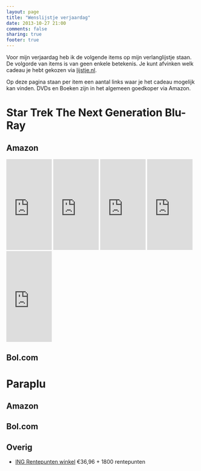 ```yaml
---
layout: page
title: "Wenslijstje verjaardag"
date: 2013-10-27 21:00
comments: false
sharing: true
footer: true
---
```

Voor mijn verjaardag heb ik de volgende items op mijn verlanglijstje staan. De volgorde van items is van geen enkele betekenis. Je kunt afvinken welk cadeau je hebt gekozen via [lijstje.nl](http://www.lijstje.nl/215482).

Op deze pagina staan per item een aantal links waar je het cadeau mogelijk kan vinden. DVDs en Boeken zijn in het algemeen goedkoper via Amazon. 

# Star Trek The Next Generation Blu-Ray

## Amazon

<iframe src="http://rcm-eu.amazon-adsystem.com/e/cm?lt1=_blank&bc1=FFFFFF&IS2=1&nou=1&bg1=FFFFFF&fc1=000000&lc1=0000FF&t=alessavermeu-21&o=2&p=8&l=as4&m=amazon&f=ifr&ref=ss_til&asins=B007Q1GK0A" style="width:120px;height:240px;" scrolling="no" marginwidth="0" marginheight="0" frameborder="0"></iframe>

<iframe src="http://rcm-eu.amazon-adsystem.com/e/cm?lt1=_blank&bc1=FFFFFF&IS2=1&nou=1&bg1=FFFFFF&fc1=000000&lc1=0000FF&t=alessavermeu-21&o=2&p=8&l=as4&m=amazon&f=ifr&ref=ss_til&asins=B0095H9F8M" style="width:120px;height:240px;" scrolling="no" marginwidth="0" marginheight="0" frameborder="0"></iframe>

<iframe src="http://rcm-eu.amazon-adsystem.com/e/cm?lt1=_blank&bc1=FFFFFF&IS2=1&nou=1&bg1=FFFFFF&fc1=000000&lc1=0000FF&t=alessavermeu-21&o=2&p=8&l=as4&m=amazon&f=ifr&ref=ss_til&asins=B00B5A202K" style="width:120px;height:240px;" scrolling="no" marginwidth="0" marginheight="0" frameborder="0"></iframe>

<iframe src="http://rcm-eu.amazon-adsystem.com/e/cm?lt1=_blank&bc1=FFFFFF&IS2=1&nou=1&bg1=FFFFFF&fc1=000000&lc1=0000FF&t=alessavermeu-21&o=2&p=8&l=as4&m=amazon&f=ifr&ref=ss_til&asins=B00CCE6VPK" style="width:120px;height:240px;" scrolling="no" marginwidth="0" marginheight="0" frameborder="0"></iframe>

<iframe src="http://rcm-eu.amazon-adsystem.com/e/cm?lt1=_blank&bc1=FFFFFF&IS2=1&nou=1&bg1=FFFFFF&fc1=000000&lc1=0000FF&t=alessavermeu-21&o=2&p=8&l=as4&m=amazon&f=ifr&ref=ss_til&asins=B00DW6CQEC" style="width:120px;height:240px;" scrolling="no" marginwidth="0" marginheight="0" frameborder="0"></iframe>

## Bol.com

<script type="text/javascript">var bol_pml={"id":"bol_1382888821323","secure":false,"baseUrl":"partnerprogramma.bol.com","urlPrefix":"http://aai.bol.com/aai","productId":"productid=1002004013068281&productid=1002004013068283&productid=1002004013301631&productid=9200000012028006&","site_id":"23191","target":true,"rating":true,"price":true,"link_name":"Verjaardag","link_subid":"","image_size":true,"image_position":"left","width":"800","cols":"4","background_color":"#FFFFFF","text_color":"#CB0100","link_color":"#0000FF","border_color":"#D2D2D2","letter_type":"verdana","letter_size":"11"};</script><script type="text/javascript" src="http://partnerprogramma.bol.com/partner/static/js/aai/clientProductlink.js" id="bol_1382888821323"></script>

# Paraplu

## Amazon

## Bol.com

<script type="text/javascript">var bol_pml={"id":"bol_1382889270842","secure":false,"baseUrl":"partnerprogramma.bol.com","urlPrefix":"http://aai.bol.com/aai","productId":"productid=9200000019507505&","site_id":"23191","target":true,"rating":true,"price":true,"link_name":"Verjaardag","link_subid":"","image_size":true,"image_position":"left","width":"800","cols":"4","background_color":"#FFFFFF","text_color":"#CB0100","link_color":"#0000FF","border_color":"#D2D2D2","letter_type":"verdana","letter_size":"11"};</script><script type="text/javascript" src="http://partnerprogramma.bol.com/partner/static/js/aai/clientProductlink.js" id="bol_1382889270842"></script>

## Overig
* [ING Rentepunten winkel](https://rentepunten.ing.nl/product/search/5414213?nb=10&page=1&query=Senz#19309) €36,96 + 1800 rentepunten